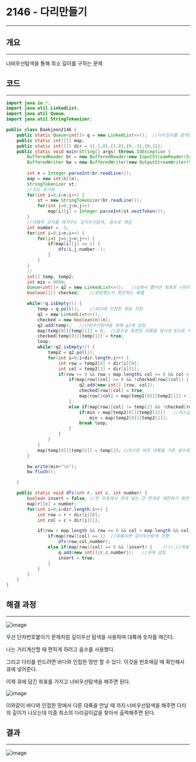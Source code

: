 # 2146 - 다리만들기

---

## 개요

---

너비우선탐색을 통해 최소 길이를 구하는 문제

## 코드

---

```java
import java.io.*;
import java.util.LinkedList;
import java.util.Queue;
import java.util.StringTokenizer;

public class Baekjoon2146 {
    public static Queue<int[]> q = new LinkedList<>();  //다리길이를 탐색할 좌표 저장(바다와 인접한 좌표)
    public static int[][] map;
    public static int[][] dir = {{-1,0},{1,0},{0,-1},{0,1}};
    public static void main(String[] args) throws IOException {
        BufferedReader br = new BufferedReader(new InputStreamReader(System.in));
        BufferedWriter bw = new BufferedWriter(new OutputStreamWriter(System.out));
 
        int n = Integer.parseInt(br.readLine());
        map = new int[n][n];
        StringTokenizer st;
        //지도 초기화
        for(int i=0;i<n;i++) {
            st = new StringTokenizer(br.readLine());
            for(int j=0;j<n;j++) 
                map[i][j] = Integer.parseInt(st.nextToken());   
        }
        //대륙의 숫자를 매겨주는 깊이우선탐색, 음수로 매김
        int number = -1;
        for(int i=0;i<n;i++) {
            for(int j=0;j<n;j++) {
                if(map[i][j] == 1) {
                    dfs(i,j,number--);
                }
            }
        }
        //
        int[] temp, temp2;
        int min = 9999;
        Queue<int[]> q2 = new LinkedList<>();   //q에서 뽑아낸 좌표로 너비우선탐색진행할 큐
        boolean[][] checked;    //방문했는지 확인하는 배열

        while(!q.isEmpty()) {
            temp = q.poll();    //바다에 인접한 좌표 저장
            q2 = new LinkedList<>();
            checked = new boolean[n][n];
            q2.add(temp);   //너비우선탐색을 위해 q2에 삽입
            map[temp[0]][temp[1]] = 0;  //음수로 표현된 대륙을 임시로 0으로 저장
            checked[temp[0]][temp[1]] = true;
            loop:
            while(!q2.isEmpty()) {
                temp2 = q2.poll();
                for(int i=0;i<dir.length;i++) {
                    int row = temp2[0] + dir[i][0];
                    int col = temp2[1] + dir[i][1];
                    if(row >= 0 && row < map.length& col >= 0 && col < map.length) {
                        if(map[row][col] >= 0 && !checked[row][col]) {  //탐색한 좌표가 바다일 때
                            q2.add(new int[] {row, col});
                            checked[row][col] = true;
                            map[row][col] = map[temp2[0]][temp2[1]] + 1;
                        }
                        else if(map[row][col] != temp[2] && !checked[row][col]) { //탐색한 좌표가 다른 대륙일 때
                            if(min > map[temp2[0]][temp2[1]])   //최소값만 저장함
                                min = map[temp2[0]][temp2[1]];
                            break loop;
                        }
                    }
                }
            }
            map[temp[0]][temp[1]] = temp[2]; //0으로 바꾼 대륙을 기존 음수로 다시 변경
        }

        bw.write(min+"\n");
        bw.flush();

    }

    public static void dfs(int r, int c, int number) {
        boolean insert = false; //한 좌표에서 큐에 넣는 건 한개로 제한하기 위한 변수
        map[r][c] = number;
        for(int i=0;i<dir.length;i++) {
            int row = r + dir[i][0];
            int col = c + dir[i][1];

            if(row < map.length && row >= 0 && col < map.length && col >= 0) {
                if(map[row][col] == 1)  //대륙이면 깊이우선탐색 진행
                    dfs(row,col,number);
                else if(map[row][col] == 0 && !insert) {    //(r,c)좌표에 붙어있는 좌표가 바다일 때 
                    q.add(new int[]{r,c,number});   //큐에 삽입
                    insert = true;
                }
            }
        }
    }
}
```

## 해결 과정

---

![image](https://user-images.githubusercontent.com/47655983/99709384-7511ac00-2ae2-11eb-8109-3a3e58f2babf.png)

우선 단자번호붙이기 문제처럼 깊이우선 탐색을 사용하여 대륙에 숫자를 매긴다.

나는 거리계산할 때 편하게 하려고 음수를 사용했다.

그리고 다리를 만드려면 바다와 인접한 땅만 할 수 있다. 이것을 번호매길 때 확인해서 큐에 넣어준다.

이제 큐에 담긴 좌표를 가지고 너비우선탐색을 해주면 된다.

![image](https://user-images.githubusercontent.com/47655983/99709459-8d81c680-2ae2-11eb-899d-3aa08bfad2b6.png)

이와같이 바다와 인접한 땅에서 다른 대륙을 만날 때 까지 너비우선탐색을 해주면 다리의 길이가 나오는데 이중 최소의 다리길이값을 찾아서 출력해주면 된다.

## 결과

---
![image](https://user-images.githubusercontent.com/47655983/99709509-9e323c80-2ae2-11eb-8767-3a6e05472f10.png)